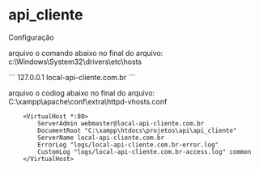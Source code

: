 # api_cliente

Configuração

<p>arquivo o comando abaixo no final do arquivo: c:\Windows\System32\drivers\etc\hosts </p>
```
127.0.0.1 local-api-cliente.com.br
```

<br>

<p>arquivo o codiog abaixo no final do arquivo: C:\xampp\apache\conf\extra\httpd-vhosts.conf </p>

```
    <VirtualHost *:80>
        ServerAdmin webmaster@local-api-cliente.com.br
        DocumentRoot "C:\xampp\htdocs\projetos\api\api_cliente"
        ServerName local-api-cliente.com.br
        ErrorLog "logs/local-api-cliente.com.br-error.log"
        CustomLog "logs/local-api-cliente.com.br-access.log" common
    </VirtualHost>
```

